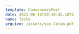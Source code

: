 ```yaml
---
template: ConvencoesPost
date: 2021-06-16T20:10:42.107Z
name: Teste
arquivo: /assets/voo-latam.pdf
---
```

